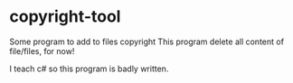 # copyright-tool
Some program to add to files copyright
This program delete all content of file/files, for now!

I teach c# so this program is badly written.